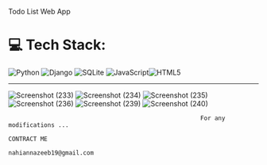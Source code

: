 Todo List Web App

# 💻 Tech Stack:
![Python](https://img.shields.io/badge/python-3670A0?style=for-the-badge&logo=python&logoColor=ffdd54) ![Django](https://img.shields.io/badge/django-%23092E20.svg?style=for-the-badge&logo=django&logoColor=white) ![SQLite](https://img.shields.io/badge/sqlite-%2307405e.svg?style=for-the-badge&logo=sqlite&logoColor=white) ![JavaScript](https://img.shields.io/badge/javascript-%23323330.svg?style=for-the-badge&logo=javascript&logoColor=%23F7DF1E)![HTML5](https://img.shields.io/badge/html5-%23E34F26.svg?style=for-the-badge&logo=html5&logoColor=white)

---
![Screenshot (233)](https://github.com/NAHIAN-19/TODO_LIST/assets/106859103/402961c4-6979-414f-84df-09fee08c788c)
![Screenshot (234)](https://github.com/NAHIAN-19/TODO_LIST/assets/106859103/fecca433-88a5-4aa6-aa67-8a8a9ae286dd)
![Screenshot (235)](https://github.com/NAHIAN-19/TODO_LIST/assets/106859103/943f463e-8950-42b7-a0ae-eceb032cf398)
![Screenshot (236)](https://github.com/NAHIAN-19/TODO_LIST/assets/106859103/9e54caac-72dd-46d3-87f5-e76bec8df592)
![Screenshot (239)](https://github.com/NAHIAN-19/TODO_LIST/assets/106859103/b6a19811-3cfe-441b-998f-f7bd8c5fe4a3)
![Screenshot (240)](https://github.com/NAHIAN-19/TODO_LIST/assets/106859103/4be67af1-f66f-48d6-9bb7-8cf6d27c34ee)

                                                          For any modifications ...
                                                                            CONTRACT ME 
                                                                       nahiannazeeb19@gmail.com

<!-- Proudly created with GPRM ( https://gprm.itsvg.in ) -->
